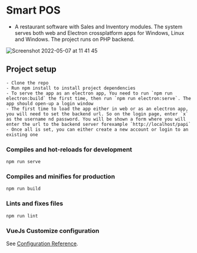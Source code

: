 # Smart POS
- A restaurant software with Sales and Inventory modules. The system serves both web and Electron crossplatform apps for Windows, Linux and Windows. The project runs on PHP backend.

![Screenshot 2022-05-07 at 11 41 45](https://user-images.githubusercontent.com/20843520/167246627-0d2ac263-5cd1-4f4c-882a-c2d47cc3d23a.png)


## Project setup
```
- Clone the repo
- Run npm install to install project dependencies
- To serve the app as an electron app, You need to run `npm run electron:build` the first time, then run `npm run electron:serve`. The app should open-up a login window
- The first time to load the app either in web or as an electron app, you will need to set the backend url. So on the login page, enter `x` as the username nd password. You will be shown a form where you will enter the url to the backend server forexample `http://localhost/papi`
- Once all is set, you can either create a new account or login to an existing one
```

### Compiles and hot-reloads for development
```
npm run serve
```

### Compiles and minifies for production
```
npm run build
```

### Lints and fixes files
```
npm run lint
```

### VueJs Customize configuration
See [Configuration Reference](https://cli.vuejs.org/config/).
